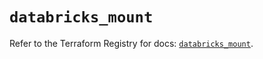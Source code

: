 # `databricks_mount`

Refer to the Terraform Registry for docs: [`databricks_mount`](https://registry.terraform.io/providers/databricks/databricks/1.60.0/docs/resources/mount).
